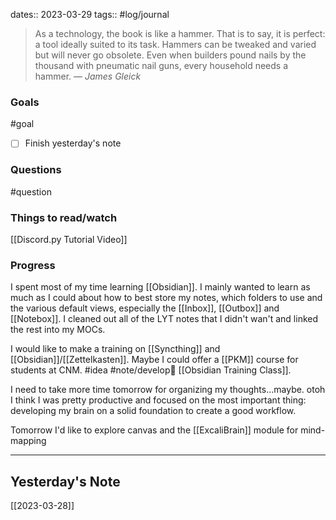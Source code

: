 dates:: 2023-03-29
tags:: #log/journal 

> As a technology, the book is like a hammer. That is to say, it is perfect: a tool ideally suited to its task. Hammers can be tweaked and varied but will never go obsolete. Even when builders pound nails by the thousand with pneumatic nail guns, every household needs a hammer.
> — <cite>James Gleick</cite>

### Goals
#goal 

- [ ] Finish yesterday's note


### Questions
#question


### Things to read/watch

[[Discord.py Tutorial Video]]

### Progress

I spent most of my time learning [[Obsidian]]. I mainly wanted to learn as much as I could about how to best store my notes, which folders to use and the various default views, especially the [[Inbox]], [[Outbox]] and [[Notebox]]. I cleaned out all of the LYT notes that I didn't wan't and linked the rest into my MOCs. 

I would like to make a training on [[Syncthing]] and [[Obsidian]]/[[Zettelkasten]]. Maybe I could offer a [[PKM]] course for students at CNM. #idea #note/develop🍃 [[Obsidian Training Class]]. 

I need to take more time tomorrow for organizing my thoughts...maybe. otoh I think I was pretty productive and focused on the most important thing: developing my brain on a solid foundation to create a good workflow.

Tomorrow I'd like to explore canvas and the [[ExcaliBrain]] module for mind-mapping



---
## Yesterday's Note

[[2023-03-28]]





